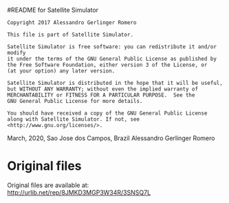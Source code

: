 #README for Satellite Simulator

    Copyright 2017 Alessandro Gerlinger Romero

    This file is part of Satellite Simulator.

    Satellite Simulator is free software: you can redistribute it and/or modify
    it under the terms of the GNU General Public License as published by
    the Free Software Foundation, either version 3 of the License, or
    (at your option) any later version.

    Satellite Simulator is distributed in the hope that it will be useful,
    but WITHOUT ANY WARRANTY; without even the implied warranty of
    MERCHANTABILITY or FITNESS FOR A PARTICULAR PURPOSE.  See the
    GNU General Public License for more details.

    You should have received a copy of the GNU General Public License
    along with Satellite Simulator. If not, see <http://www.gnu.org/licenses/>.

March, 2020, Sao Jose dos Campos, Brazil
Alessandro Gerlinger Romero

# Original files
Original files are available at: http://urlib.net/rep/8JMKD3MGP3W34R/3SNSQ7L


